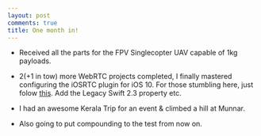 ```yaml
---
layout: post
comments: true
title: One month in!
---
```


* Received all the parts for the FPV Singlecopter UAV capable of 1kg payloads.

* 2(+1 in tow) more WebRTC projects completed, I finally mastered configuring the iOSRTC plugin for iOS 10. For those stumbling here, just folow [this](https://github.com/eface2face/cordova-plugin-iosrtc/issues/182#issuecomment-249808498). Add the Legacy Swift 2.3 property etc.

* I had an awesome Kerala Trip for an event & climbed a hill at Munnar.

* Also going to put compounding to the test from now on.
